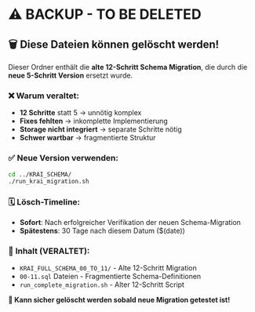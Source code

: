 # ⚠️ BACKUP - TO BE DELETED

## 🗑️ **Diese Dateien können gelöscht werden!**

Dieser Ordner enthält die **alte 12-Schritt Schema Migration**, die durch die **neue 5-Schritt Version** ersetzt wurde.

### ❌ **Warum veraltet:**
- **12 Schritte** statt 5 → unnötig komplex
- **Fixes fehlten** → inkomplette Implementierung  
- **Storage nicht integriert** → separate Schritte nötig
- **Schwer wartbar** → fragmentierte Struktur

### ✅ **Neue Version verwenden:**
```bash
cd ../KRAI_SCHEMA/
./run_krai_migration.sh
```

### 🗓️ **Lösch-Timeline:**
- **Sofort**: Nach erfolgreicher Verifikation der neuen Schema-Migration
- **Spätestens**: 30 Tage nach diesem Datum ($(date))

### 📁 **Inhalt (VERALTET):**
- `KRAI_FULL_SCHEMA_00_TO_11/` - Alte 12-Schritt Migration
- `00-11.sql` Dateien - Fragmentierte Schema-Definitionen
- `run_complete_migration.sh` - Alter 12-Schritt Script

**🚮 Kann sicher gelöscht werden sobald neue Migration getestet ist!**
